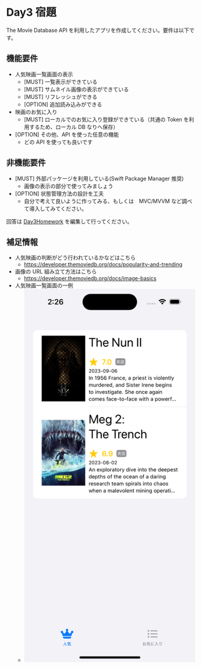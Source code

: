 # Day3 宿題

The Movie Database API を利用したアプリを作成してください。要件は以下です。

## 機能要件
- 人気映画一覧画面の表示
  - [MUST] 一覧表示ができている
  - [MUST] サムネイル画像の表示ができている
  - [MUST] リフレッシュができる
  - [OPTION] 追加読み込みができる
- 映画のお気に入り
  - [MUST] ローカルでのお気に入り登録ができている（共通の Token を利用するため、ローカル DB なりへ保存）
- [OPTION] その他、API を使った任意の機能
  - どの API を使っても良いです

## 非機能要件
- [MUST] 外部パッケージを利用している(Swift Package Manager 推奨)
  - 画像の表示の部分で使ってみましょう
- [OPTION] 状態管理方法の設計を工夫
  - 自分で考えて良いように作ってみる、もしくは　MVC/MVVM など調べて導入してみてください。

回答は [Day3Homework](./Day3Homework) を編集して行ってください。

## 補足情報
- 人気映画の判断がどう行われているかなどはこちら
  - https://developer.themoviedb.org/docs/popularity-and-trending
- 画像の URL 組み立て方法はこちら
  - https://developer.themoviedb.org/docs/image-basics
- 人気映画一覧画面の一例
  - ![image](./images/example.png)